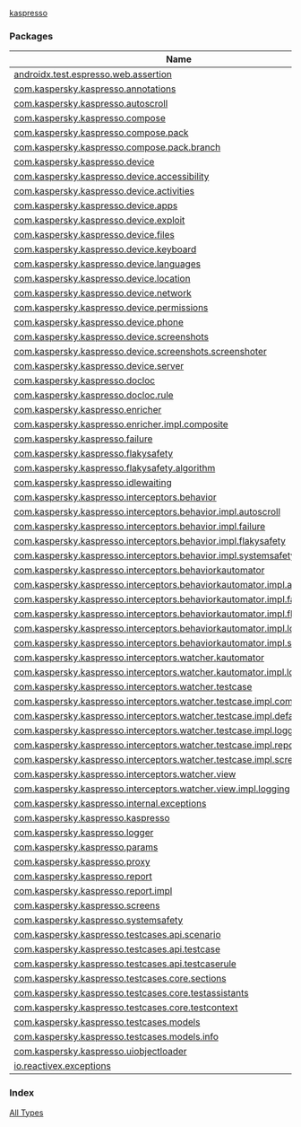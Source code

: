 [kaspresso](./index.md)

### Packages

| Name | Summary |
|---|---|
| [androidx.test.espresso.web.assertion](androidx.test.espresso.web.assertion/index.md) |  |
| [com.kaspersky.kaspresso.annotations](com.kaspersky.kaspresso.annotations/index.md) |  |
| [com.kaspersky.kaspresso.autoscroll](com.kaspersky.kaspresso.autoscroll/index.md) |  |
| [com.kaspersky.kaspresso.compose](com.kaspersky.kaspresso.compose/index.md) |  |
| [com.kaspersky.kaspresso.compose.pack](com.kaspersky.kaspresso.compose.pack/index.md) |  |
| [com.kaspersky.kaspresso.compose.pack.branch](com.kaspersky.kaspresso.compose.pack.branch/index.md) |  |
| [com.kaspersky.kaspresso.device](com.kaspersky.kaspresso.device/index.md) |  |
| [com.kaspersky.kaspresso.device.accessibility](com.kaspersky.kaspresso.device.accessibility/index.md) |  |
| [com.kaspersky.kaspresso.device.activities](com.kaspersky.kaspresso.device.activities/index.md) |  |
| [com.kaspersky.kaspresso.device.apps](com.kaspersky.kaspresso.device.apps/index.md) |  |
| [com.kaspersky.kaspresso.device.exploit](com.kaspersky.kaspresso.device.exploit/index.md) |  |
| [com.kaspersky.kaspresso.device.files](com.kaspersky.kaspresso.device.files/index.md) |  |
| [com.kaspersky.kaspresso.device.keyboard](com.kaspersky.kaspresso.device.keyboard/index.md) |  |
| [com.kaspersky.kaspresso.device.languages](com.kaspersky.kaspresso.device.languages/index.md) |  |
| [com.kaspersky.kaspresso.device.location](com.kaspersky.kaspresso.device.location/index.md) |  |
| [com.kaspersky.kaspresso.device.network](com.kaspersky.kaspresso.device.network/index.md) |  |
| [com.kaspersky.kaspresso.device.permissions](com.kaspersky.kaspresso.device.permissions/index.md) |  |
| [com.kaspersky.kaspresso.device.phone](com.kaspersky.kaspresso.device.phone/index.md) |  |
| [com.kaspersky.kaspresso.device.screenshots](com.kaspersky.kaspresso.device.screenshots/index.md) |  |
| [com.kaspersky.kaspresso.device.screenshots.screenshoter](com.kaspersky.kaspresso.device.screenshots.screenshoter/index.md) |  |
| [com.kaspersky.kaspresso.device.server](com.kaspersky.kaspresso.device.server/index.md) |  |
| [com.kaspersky.kaspresso.docloc](com.kaspersky.kaspresso.docloc/index.md) |  |
| [com.kaspersky.kaspresso.docloc.rule](com.kaspersky.kaspresso.docloc.rule/index.md) |  |
| [com.kaspersky.kaspresso.enricher](com.kaspersky.kaspresso.enricher/index.md) |  |
| [com.kaspersky.kaspresso.enricher.impl.composite](com.kaspersky.kaspresso.enricher.impl.composite/index.md) |  |
| [com.kaspersky.kaspresso.failure](com.kaspersky.kaspresso.failure/index.md) |  |
| [com.kaspersky.kaspresso.flakysafety](com.kaspersky.kaspresso.flakysafety/index.md) |  |
| [com.kaspersky.kaspresso.flakysafety.algorithm](com.kaspersky.kaspresso.flakysafety.algorithm/index.md) |  |
| [com.kaspersky.kaspresso.idlewaiting](com.kaspersky.kaspresso.idlewaiting/index.md) |  |
| [com.kaspersky.kaspresso.interceptors.behavior](com.kaspersky.kaspresso.interceptors.behavior/index.md) |  |
| [com.kaspersky.kaspresso.interceptors.behavior.impl.autoscroll](com.kaspersky.kaspresso.interceptors.behavior.impl.autoscroll/index.md) |  |
| [com.kaspersky.kaspresso.interceptors.behavior.impl.failure](com.kaspersky.kaspresso.interceptors.behavior.impl.failure/index.md) |  |
| [com.kaspersky.kaspresso.interceptors.behavior.impl.flakysafety](com.kaspersky.kaspresso.interceptors.behavior.impl.flakysafety/index.md) |  |
| [com.kaspersky.kaspresso.interceptors.behavior.impl.systemsafety](com.kaspersky.kaspresso.interceptors.behavior.impl.systemsafety/index.md) |  |
| [com.kaspersky.kaspresso.interceptors.behaviorkautomator](com.kaspersky.kaspresso.interceptors.behaviorkautomator/index.md) |  |
| [com.kaspersky.kaspresso.interceptors.behaviorkautomator.impl.autoscroll](com.kaspersky.kaspresso.interceptors.behaviorkautomator.impl.autoscroll/index.md) |  |
| [com.kaspersky.kaspresso.interceptors.behaviorkautomator.impl.failure](com.kaspersky.kaspresso.interceptors.behaviorkautomator.impl.failure/index.md) |  |
| [com.kaspersky.kaspresso.interceptors.behaviorkautomator.impl.flakysafety](com.kaspersky.kaspresso.interceptors.behaviorkautomator.impl.flakysafety/index.md) |  |
| [com.kaspersky.kaspresso.interceptors.behaviorkautomator.impl.loader](com.kaspersky.kaspresso.interceptors.behaviorkautomator.impl.loader/index.md) |  |
| [com.kaspersky.kaspresso.interceptors.behaviorkautomator.impl.systemsafety](com.kaspersky.kaspresso.interceptors.behaviorkautomator.impl.systemsafety/index.md) |  |
| [com.kaspersky.kaspresso.interceptors.watcher.kautomator](com.kaspersky.kaspresso.interceptors.watcher.kautomator/index.md) |  |
| [com.kaspersky.kaspresso.interceptors.watcher.kautomator.impl.logging](com.kaspersky.kaspresso.interceptors.watcher.kautomator.impl.logging/index.md) |  |
| [com.kaspersky.kaspresso.interceptors.watcher.testcase](com.kaspersky.kaspresso.interceptors.watcher.testcase/index.md) |  |
| [com.kaspersky.kaspresso.interceptors.watcher.testcase.impl.composite](com.kaspersky.kaspresso.interceptors.watcher.testcase.impl.composite/index.md) |  |
| [com.kaspersky.kaspresso.interceptors.watcher.testcase.impl.defaults](com.kaspersky.kaspresso.interceptors.watcher.testcase.impl.defaults/index.md) |  |
| [com.kaspersky.kaspresso.interceptors.watcher.testcase.impl.logging](com.kaspersky.kaspresso.interceptors.watcher.testcase.impl.logging/index.md) |  |
| [com.kaspersky.kaspresso.interceptors.watcher.testcase.impl.report](com.kaspersky.kaspresso.interceptors.watcher.testcase.impl.report/index.md) |  |
| [com.kaspersky.kaspresso.interceptors.watcher.testcase.impl.screenshot](com.kaspersky.kaspresso.interceptors.watcher.testcase.impl.screenshot/index.md) |  |
| [com.kaspersky.kaspresso.interceptors.watcher.view](com.kaspersky.kaspresso.interceptors.watcher.view/index.md) |  |
| [com.kaspersky.kaspresso.interceptors.watcher.view.impl.logging](com.kaspersky.kaspresso.interceptors.watcher.view.impl.logging/index.md) |  |
| [com.kaspersky.kaspresso.internal.exceptions](com.kaspersky.kaspresso.internal.exceptions/index.md) |  |
| [com.kaspersky.kaspresso.kaspresso](com.kaspersky.kaspresso.kaspresso/index.md) |  |
| [com.kaspersky.kaspresso.logger](com.kaspersky.kaspresso.logger/index.md) |  |
| [com.kaspersky.kaspresso.params](com.kaspersky.kaspresso.params/index.md) |  |
| [com.kaspersky.kaspresso.proxy](com.kaspersky.kaspresso.proxy/index.md) |  |
| [com.kaspersky.kaspresso.report](com.kaspersky.kaspresso.report/index.md) |  |
| [com.kaspersky.kaspresso.report.impl](com.kaspersky.kaspresso.report.impl/index.md) |  |
| [com.kaspersky.kaspresso.screens](com.kaspersky.kaspresso.screens/index.md) |  |
| [com.kaspersky.kaspresso.systemsafety](com.kaspersky.kaspresso.systemsafety/index.md) |  |
| [com.kaspersky.kaspresso.testcases.api.scenario](com.kaspersky.kaspresso.testcases.api.scenario/index.md) |  |
| [com.kaspersky.kaspresso.testcases.api.testcase](com.kaspersky.kaspresso.testcases.api.testcase/index.md) |  |
| [com.kaspersky.kaspresso.testcases.api.testcaserule](com.kaspersky.kaspresso.testcases.api.testcaserule/index.md) |  |
| [com.kaspersky.kaspresso.testcases.core.sections](com.kaspersky.kaspresso.testcases.core.sections/index.md) |  |
| [com.kaspersky.kaspresso.testcases.core.testassistants](com.kaspersky.kaspresso.testcases.core.testassistants/index.md) |  |
| [com.kaspersky.kaspresso.testcases.core.testcontext](com.kaspersky.kaspresso.testcases.core.testcontext/index.md) |  |
| [com.kaspersky.kaspresso.testcases.models](com.kaspersky.kaspresso.testcases.models/index.md) |  |
| [com.kaspersky.kaspresso.testcases.models.info](com.kaspersky.kaspresso.testcases.models.info/index.md) |  |
| [com.kaspersky.kaspresso.uiobjectloader](com.kaspersky.kaspresso.uiobjectloader/index.md) |  |
| [io.reactivex.exceptions](io.reactivex.exceptions/index.md) |  |

### Index

[All Types](alltypes/index.md)